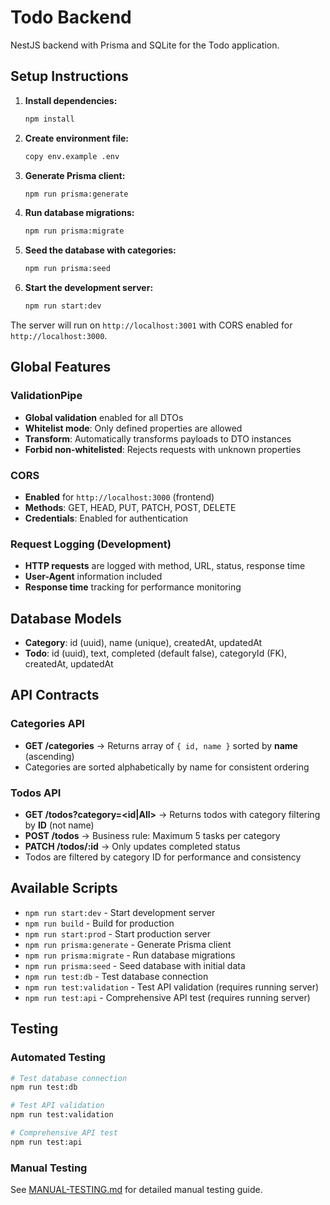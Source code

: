 # Todo Backend

NestJS backend with Prisma and SQLite for the Todo application.

## Setup Instructions

1. **Install dependencies:**
   ```bash
   npm install
   ```

2. **Create environment file:**
   ```bash
   copy env.example .env
   ```

3. **Generate Prisma client:**
   ```bash
   npm run prisma:generate
   ```

4. **Run database migrations:**
   ```bash
   npm run prisma:migrate
   ```

5. **Seed the database with categories:**
   ```bash
   npm run prisma:seed
   ```

6. **Start the development server:**
   ```bash
   npm run start:dev
   ```

The server will run on `http://localhost:3001` with CORS enabled for `http://localhost:3000`.

## Global Features

### ValidationPipe
- **Global validation** enabled for all DTOs
- **Whitelist mode**: Only defined properties are allowed
- **Transform**: Automatically transforms payloads to DTO instances
- **Forbid non-whitelisted**: Rejects requests with unknown properties

### CORS
- **Enabled** for `http://localhost:3000` (frontend)
- **Methods**: GET, HEAD, PUT, PATCH, POST, DELETE
- **Credentials**: Enabled for authentication

### Request Logging (Development)
- **HTTP requests** are logged with method, URL, status, response time
- **User-Agent** information included
- **Response time** tracking for performance monitoring

## Database Models

- **Category**: id (uuid), name (unique), createdAt, updatedAt
- **Todo**: id (uuid), text, completed (default false), categoryId (FK), createdAt, updatedAt

## API Contracts

### Categories API
- **GET /categories** → Returns array of `{ id, name }` sorted by **name** (ascending)
- Categories are sorted alphabetically by name for consistent ordering

### Todos API
- **GET /todos?category=<id|All>** → Returns todos with category filtering by **ID** (not name)
- **POST /todos** → Business rule: Maximum 5 tasks per category
- **PATCH /todos/:id** → Only updates completed status
- Todos are filtered by category ID for performance and consistency

## Available Scripts

- `npm run start:dev` - Start development server
- `npm run build` - Build for production
- `npm run start:prod` - Start production server
- `npm run prisma:generate` - Generate Prisma client
- `npm run prisma:migrate` - Run database migrations
- `npm run prisma:seed` - Seed database with initial data
- `npm run test:db` - Test database connection
- `npm run test:validation` - Test API validation (requires running server)
- `npm run test:api` - Comprehensive API test (requires running server)

## Testing

### Automated Testing
```bash
# Test database connection
npm run test:db

# Test API validation
npm run test:validation

# Comprehensive API test
npm run test:api
```

### Manual Testing
See [MANUAL-TESTING.md](./MANUAL-TESTING.md) for detailed manual testing guide.
